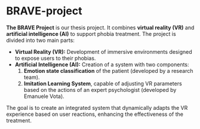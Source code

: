 # BRAVE-project

**The BRAVE Project** is our thesis project. It combines **virtual reality (VR)** and **artificial intelligence (AI)** to support phobia treatment. The project is divided into two main parts:  

- **Virtual Reality (VR):** Development of immersive environments designed to expose users to their phobias.  
- **Artificial Intelligence (AI):** Creation of a system with two components:  
  1. **Emotion state classification** of the patient (developed by a research team).  
  2. **Imitation Learning System**, capable of adjusting VR parameters based on the actions of an expert psychologist (developed by Emanuele Vota).  

The goal is to create an integrated system that dynamically adapts the VR experience based on user reactions, enhancing the effectiveness of the treatment.
